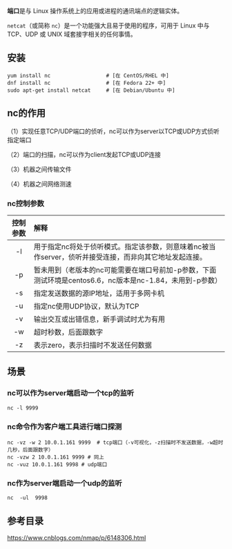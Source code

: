 **端口**是与 Linux 操作系统上的应用或进程的通讯端点的逻辑实体。

`netcat`（或简称 `nc`）是一个功能强大且易于使用的程序，可用于 Linux 中与 TCP、UDP 或 UNIX 域套接字相关的任何事情。

## 安装

```shell
yum install nc                  # [在 CentOS/RHEL 中]
dnf install nc                  # [在 Fedora 22+ 中]
sudo apt-get install netcat     # [在 Debian/Ubuntu 中]
```

## nc的作用

（1）实现任意TCP/UDP端口的侦听，nc可以作为server以TCP或UDP方式侦听指定端口

（2）端口的扫描，nc可以作为client发起TCP或UDP连接

（3）机器之间传输文件

（4）机器之间网络测速 



### nc控制参数

| 控制参数 | 解释                                                         |
| :------------------: | :----------------------------------------------------------- |
| -l       | 用于指定nc将处于侦听模式。指定该参数，则意味着nc被当作server，侦听并接受连接，而非向其它地址发起连接。 |
| -p <port> | 暂未用到（老版本的nc可能需要在端口号前加-p参数，下面测试环境是centos6.6，nc版本是nc-1.84，未用到-p参数） |
| -s | 指定发送数据的源IP地址，适用于多网卡机 |
| -u | 指定nc使用UDP协议，默认为TCP |
| -v | 输出交互或出错信息，新手调试时尤为有用 |
| -w | 超时秒数，后面跟数字 |
| -z | 表示zero，表示扫描时不发送任何数据 |



## 场景

### **nc可以作为server端启动一个tcp的监听**

```shell
nc -l 9999
```

### nc命令作为客户端工具进行端口探测

```
nc -vz -w 2 10.0.1.161 9999  # tcp端口（-v可视化，-z扫描时不发送数据，-w超时几秒，后面跟数字）
nc -vzw 2 10.0.1.161 9999 # 同上
nc -vuz 10.0.1.161 9998 # udp端口
```

### **nc作为server端启动一个udp的监听**

```shell
nc  -ul  9998
```





##  参考目录

https://www.cnblogs.com/nmap/p/6148306.html
